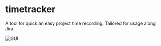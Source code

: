 # timetracker
A tool for quick an easy project time recording. Tailored for usage along Jira.

![GUI](https://user-images.githubusercontent.com/35063653/74880564-c29e9400-536b-11ea-8f81-0557e7244b9b.PNG)

